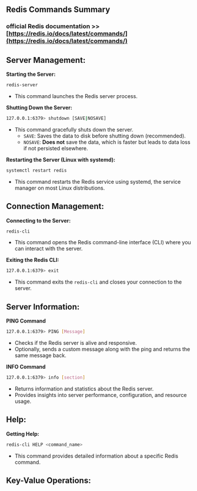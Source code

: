 ## Redis Commands Summary
### **official Redis documentation** >> [https://redis.io/docs/latest/commands/](https://redis.io/docs/latest/commands/)
## Server Management:
**Starting the Server:**
```bash
redis-server
```
- This command launches the Redis server process.

**Shutting Down the Server:**

```bash
127.0.0.1:6379> shutdown [SAVE|NOSAVE]
```

- This command gracefully shuts down the server.
  - `SAVE`: Saves the data to disk before shutting down (recommended).
  - `NOSAVE`: **Does not** save the data, which is faster but leads to data loss if not persisted elsewhere.

**Restarting the Server (Linux with systemd):**

```bash
systemctl restart redis
```

- This command restarts the Redis service using systemd, the service manager on most Linux distributions.
## Connection Management:
**Connecting to the Server:**

```bash
redis-cli
```
- This command opens the Redis command-line interface (CLI) where you can interact with the server.


**Exiting the Redis CLI:**

```bash
127.0.0.1:6379> exit
```
- This command exits the `redis-cli` and closes your connection to the server.
## Server Information:
**PING Command**

```bash
127.0.0.1:6379> PING [Message]
```
* Checks if the Redis server is alive and responsive.
* Optionally, sends a custom message along with the ping and returns the same message back.

**INFO Command**

```bash
127.0.0.1:6379> info [section]
```
* Returns information and statistics about the Redis server.
* Provides insights into server performance, configuration, and resource usage.
## Help:
**Getting Help:**

```bash
redis-cli HELP <command_name>
```

- This command provides detailed information about a specific Redis command.


## Key-Value Operations:

